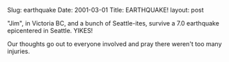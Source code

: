 Slug: earthquake
Date: 2001-03-01
Title: EARTHQUAKE!
layout: post

&quot;Jim&quot;, in Victoria BC, and a bunch of Seattle-ites, survive a 7.0 earthquake epicentered in Seattle. YIKES!

Our thoughts go out to everyone involved and pray there weren&#39;t too many injuries.
